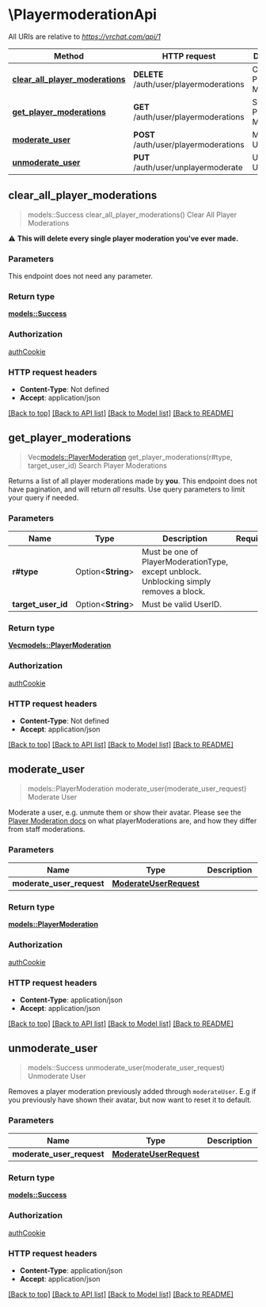 # \PlayermoderationApi

All URIs are relative to *https://vrchat.com/api/1*

Method | HTTP request | Description
------------- | ------------- | -------------
[**clear_all_player_moderations**](PlayermoderationApi.md#clear_all_player_moderations) | **DELETE** /auth/user/playermoderations | Clear All Player Moderations
[**get_player_moderations**](PlayermoderationApi.md#get_player_moderations) | **GET** /auth/user/playermoderations | Search Player Moderations
[**moderate_user**](PlayermoderationApi.md#moderate_user) | **POST** /auth/user/playermoderations | Moderate User
[**unmoderate_user**](PlayermoderationApi.md#unmoderate_user) | **PUT** /auth/user/unplayermoderate | Unmoderate User



## clear_all_player_moderations

> models::Success clear_all_player_moderations()
Clear All Player Moderations

⚠️ **This will delete every single player moderation you've ever made.**

### Parameters

This endpoint does not need any parameter.

### Return type

[**models::Success**](Success.md)

### Authorization

[authCookie](../README.md#authCookie)

### HTTP request headers

- **Content-Type**: Not defined
- **Accept**: application/json

[[Back to top]](#) [[Back to API list]](../README.md#documentation-for-api-endpoints) [[Back to Model list]](../README.md#documentation-for-models) [[Back to README]](../README.md)


## get_player_moderations

> Vec<models::PlayerModeration> get_player_moderations(r#type, target_user_id)
Search Player Moderations

Returns a list of all player moderations made by **you**.  This endpoint does not have pagination, and will return *all* results. Use query parameters to limit your query if needed.

### Parameters


Name | Type | Description  | Required | Notes
------------- | ------------- | ------------- | ------------- | -------------
**r#type** | Option<**String**> | Must be one of PlayerModerationType, except unblock. Unblocking simply removes a block. |  |
**target_user_id** | Option<**String**> | Must be valid UserID. |  |

### Return type

[**Vec<models::PlayerModeration>**](PlayerModeration.md)

### Authorization

[authCookie](../README.md#authCookie)

### HTTP request headers

- **Content-Type**: Not defined
- **Accept**: application/json

[[Back to top]](#) [[Back to API list]](../README.md#documentation-for-api-endpoints) [[Back to Model list]](../README.md#documentation-for-models) [[Back to README]](../README.md)


## moderate_user

> models::PlayerModeration moderate_user(moderate_user_request)
Moderate User

Moderate a user, e.g. unmute them or show their avatar.  Please see the [Player Moderation docs](https://vrchatapi.github.io/docs/api/#tag--playermoderation) on what playerModerations are, and how they differ from staff moderations.

### Parameters


Name | Type | Description  | Required | Notes
------------- | ------------- | ------------- | ------------- | -------------
**moderate_user_request** | [**ModerateUserRequest**](ModerateUserRequest.md) |  | [required] |

### Return type

[**models::PlayerModeration**](PlayerModeration.md)

### Authorization

[authCookie](../README.md#authCookie)

### HTTP request headers

- **Content-Type**: application/json
- **Accept**: application/json

[[Back to top]](#) [[Back to API list]](../README.md#documentation-for-api-endpoints) [[Back to Model list]](../README.md#documentation-for-models) [[Back to README]](../README.md)


## unmoderate_user

> models::Success unmoderate_user(moderate_user_request)
Unmoderate User

Removes a player moderation previously added through `moderateUser`. E.g if you previously have shown their avatar, but now want to reset it to default.

### Parameters


Name | Type | Description  | Required | Notes
------------- | ------------- | ------------- | ------------- | -------------
**moderate_user_request** | [**ModerateUserRequest**](ModerateUserRequest.md) |  | [required] |

### Return type

[**models::Success**](Success.md)

### Authorization

[authCookie](../README.md#authCookie)

### HTTP request headers

- **Content-Type**: application/json
- **Accept**: application/json

[[Back to top]](#) [[Back to API list]](../README.md#documentation-for-api-endpoints) [[Back to Model list]](../README.md#documentation-for-models) [[Back to README]](../README.md)

